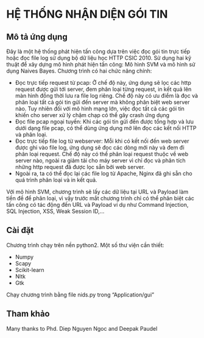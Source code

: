 # HỆ THỐNG NHẬN DIỆN GÓI TIN
## Mô tả ứng dụng
Đây là một hệ thống phát hiện tấn công dựa trên việc đọc gói tin trực tiếp hoặc đọc file log sử dụng bộ dữ liệu học HTTP CSIC 2010. Sử dụng hai kỹ thuật để xây dựng mô hình phát hiện tấn công: Mô hình SVM và mô hình sử dụng Naives Bayes.
Chương trình có hai chức năng chính:
  - Đọc trực tiếp request từ pcap: Ở chế độ này, ứng dụng sẽ lọc các http request được gửi tới server, đem phân loại từng request, in kết quả lên màn hình đồng thời lưu ra file log riêng. Chế độ này có ưu điểm là đọc và phân loại tất cả gói tin gửi đến server mà không phân biệt web server nào. Tuy nhiên đối với mô hình mạng lớn, việc đọc tất cả các gói tin khiến cho server xử lý chậm chạp có thể gây crash ứng dụng
  - Đọc file pcap ngoại tuyến: Khi các gói tin gửi đến được tổng hợp và lưu dưới dạng file pcap, có thể dùng ứng dụng mở lên đọc các kết nối HTTP và phân loại.
  - Đọc trực tiếp file log từ webserver: Mỗi khi có kết nối đến web server được ghi vào file log, ứng dụng sẽ đọc các dòng mới này và đem đi phân loại request. Chế độ này có thể phân loại request thuộc về web server nào, ngoài ra giảm tải cho máy server vì chỉ đọc và phân tích những http request đã được lọc sẵn bởi web server.
  - Ngoài ra, ta có thể đọc lại các file log từ Apache, Nginx đã ghi sẵn cho quá trình phân loại và in kết quả.
  
  Với mô hình SVM, chương trình sẽ lấy các dữ liệu tại URL và Payload làm tiền đề để phân loại, vì vậy trước mắt chương trình chỉ có thể phân biệt các tấn công có tác động đến URL và Payload ví dụ như Command Injection, SQL Injection, XSS, Weak Session ID,…
## Cài đặt 
Chương trình chạy trên nền python2. Một số thư viện cần thiết:
  + Numpy
  + Scapy
  + Scikit-learn
  + Nltk
  + Gtk
  
  Chạy chương trình bằng file nids.py trong “Application/gui”
## Tham khảo
Many thanks to Phd. Diep Nguyen Ngoc and Deepak Paudel 
